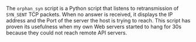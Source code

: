 The `orphan_syn` script is a Python script that listens to retransmission of `SYN_SENT` TCP packets.
When no answer is received, it displays the IP address and the Port of the server the host is trying to reach.
This script has proven its usefulness when my own Web servers started to hang for 30s because they could not reach remote API servers.
